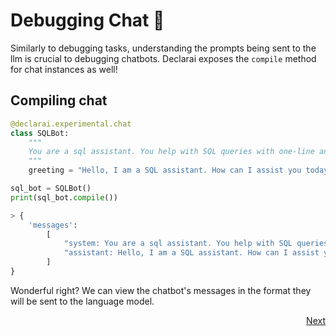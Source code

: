 # Debugging Chat :bug:

Similarly to debugging tasks, understanding the prompts being sent to the llm is crucial to debugging chatbots.
Declarai exposes the `compile` method for chat instances as well!

## Compiling chat
```py
@declarai.experimental.chat
class SQLBot:
    """
    You are a sql assistant. You help with SQL queries with one-line answers.
    """
    greeting = "Hello, I am a SQL assistant. How can I assist you today?"

sql_bot = SQLBot()
print(sql_bot.compile())
```
```py
> {
    'messages': 
        [
            "system: You are a sql assistant. You help with SQL queries with one-line answers.", 
            "assistant: Hello, I am a SQL assistant. How can I assist you today?"
        ]
}
```
Wonderful right? We can view the chatbot's messages in the format they will be sent to the language model.

<div style="text-align: right">
    <a href="../customizing-chat-response" class="md-button">
        Next <i class="fas fa-arrow-right"></i>
    </a>
</div>